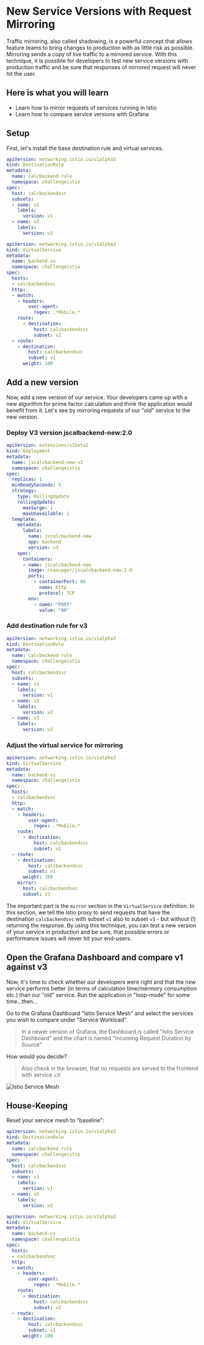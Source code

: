 # New Service Versions with Request Mirroring #

Traffic mirroring, also called shadowing, is a powerful concept that allows feature teams to bring changes to production with as little risk as possible. Mirroring sends a copy of live traffic to a mirrored service. With this technique, it is possible for developers to test new service versions with production traffic and be sure that responses of mirrored request will never hit the user.

## Here is what you will learn ##

- Learn how to mirror requests of services running in Istio
- Learn how to compare service versions with Grafana

## Setup ## 

First, let's install the base destination rule and virtual services.

```yaml
apiVersion: networking.istio.io/v1alpha3
kind: DestinationRule
metadata:
  name: calcbackend-rule
  namespace: challengeistio
spec:
  host: calcbackendsvc
  subsets:
  - name: v1
    labels:
      version: v1
  - name: v2
    labels:
      version: v2
```

```yaml
apiVersion: networking.istio.io/v1alpha3
kind: VirtualService
metadata:
  name: backend-vs
  namespace: challengeistio
spec:
  hosts:
  - calcbackendsvc
  http:
  - match:
    - headers:
        user-agent:
          regex: .*Mobile.*
    route:
      - destination:
          host: calcbackendsvc
          subset: v2
  - route:
    - destination:
        host: calcbackendsvc
        subset: v1
      weight: 100
```

## Add a new version ##

Now, add a new version of our service. Your developers came up with a new algorithm for prime factor calculation and think the application would benefit from it. Let's see by mirroring requests of our "old" service to the new version.

### Deploy V3 version jscalbackend-new:2.0 ###

```yaml
apiVersion: extensions/v1beta1
kind: Deployment
metadata:
  name: jscalcbackend-new-v2
  namespace: challengeistio
spec:
  replicas: 1
  minReadySeconds: 5
  strategy:
    type: RollingUpdate
    rollingUpdate:
      maxSurge: 1
      maxUnavailable: 1
  template:
    metadata:
      labels:
        name: jscalcbackend-new
        app: backend
        version: v3
    spec:
      containers:
      - name: jscalcbackend-new
        image: csaocpger/jscalcbackend-new:2.0
        ports:
          - containerPort: 80
            name: http
            protocol: TCP
        env: 
          - name: "PORT"
            value: "80"
```

### Add destination rule for v3 ###

```yaml
apiVersion: networking.istio.io/v1alpha3
kind: DestinationRule
metadata:
  name: calcbackend-rule
  namespace: challengeistio
spec:
  host: calcbackendsvc
  subsets:
  - name: v1
    labels:
      version: v1
  - name: v2
    labels:
      version: v2
  - name: v3
    labels:
      version: v3
```

### Adjust the virtual service for mirroring ###

```yaml
apiVersion: networking.istio.io/v1alpha3
kind: VirtualService
metadata:
  name: backend-vs
  namespace: challengeistio
spec:
  hosts:
  - calcbackendsvc
  http:
  - match:
    - headers:
        user-agent:
          regex: .*Mobile.*
    route:
      - destination:
          host: calcbackendsvc
          subset: v2
  - route:
    - destination:
        host: calcbackendsvc
        subset: v1
      weight: 100
    mirror:
      host: calcbackendsvc
      subset: v3
```

The important part is the `mirror` section in the `VirtualService` definition. In this section, we tell the Istio proxy to send requests that have the destination `calcbackendsvc` with subset `v1` also to subset `v3` - but without (!) returning the response. By using this technique, you can test a new version of your service in production and be sure, that possible errors or performance issues will never hit your end-users.

## Open the Grafana Dashboard and compare v1 against v3 ##

Now, it's time to check whether our developers were right and that the new service performs better (in terms of calculation time/mermory consumption etc.) than our "old" service. Run the application in "loop-mode" for some time...then...

Go to the Grafana Dashboard "Istio Service Mesh" and select the services you wish to compare under "Service Workload".

> In a newer version of Grafana, the Dashboard is called "Istio Service Dashboard" and the chart is named "Incoming Request Duration by Source"

How would you decide?

> Also check in the browser, that no requests are served to the frontend with service `v3`!

![Istio Service Mesh](/img/grafana_compare.png)

## House-Keeping ##

Reset your service mesh to "baseline":

```yaml
apiVersion: networking.istio.io/v1alpha3
kind: DestinationRule
metadata:
  name: calcbackend-rule
  namespace: challengeistio
spec:
  host: calcbackendsvc
  subsets:
  - name: v1
    labels:
      version: v1
  - name: v2
    labels:
      version: v2
```

```yaml
apiVersion: networking.istio.io/v1alpha3
kind: VirtualService
metadata:
  name: backend-vs
  namespace: challengeistio
spec:
  hosts:
  - calcbackendsvc
  http:
  - match:
    - headers:
        user-agent:
          regex: .*Mobile.*
    route:
      - destination:
          host: calcbackendsvc
          subset: v2
  - route:
    - destination:
        host: calcbackendsvc
        subset: v1
      weight: 100
```
